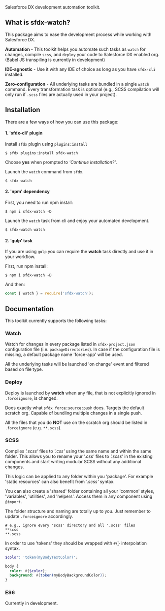 Salesforce DX development automation toolkit.

## What is sfdx-watch?

This package aims to ease the development process while working with Salesforce DX.

**Automation** - This toolkit helps you automate such tasks as `watch` for changes, compile `scss`, and `deploy` your code to Salesforce DX enabled org. (Babel JS transpiling is currently in development)

**IDE-agnostic** - Use it with any IDE of choice as long as you have `sfdx-cli` installed.

**Zero-configuration** - All underlying tasks are bundled in a single `watch` command. Every transformation task is optional (e.g., SCSS compilation will only run if `.scss` files are actually used in your project).

## Installation

There are a few ways of how you can use this package:

#### 1. 'sfdx-cli' plugin

Install `sfdx` plugin using `plugins:install`

```console
$ sfdx plugins:install sfdx-watch
```

Choose **yes** when prompted to *'Continue installation?'*.

Launch the `watch` command from `sfdx`.

```console
$ sfdx watch
```

#### 2. 'npm' dependency

First, you need to run npm install:

```console
$ npm i sfdx-watch -D
```

Launch the `watch` task from cli and enjoy your automated development.

```console
$ sfdx-watch watch
```

#### 2. 'gulp' task

If you are using `gulp` you can require the **watch** task directly and use it in your workflow.

First, run npm install:

```console
$ npm i sfdx-watch -D
```

And then:

```javascript
const { watch } = require('sfdx-watch');
```

## Documentation

This toolkit currently supports the following tasks:

### Watch

Watch for changes in every package listed in `sfdx-project.json` configuration file (i.e. `packageDirectories`). In case if the configuration file is missing, a default package name 'force-app' will be used.

All the underlying tasks will be launched 'on change' event and filtered based on file type.

### Deploy

Deploy is launched by **watch** when any file, that is not explicitly ignored in `.forceignore`, is changed.

Does exactly what `sfdx force:source:push` does. Targets the default scratch org. Capable of bundling multiple changes in a single push.

All the files that you do **NOT** use on the scratch org should be listed in `.forceignore` (e.g. `**.scss`).

### SCSS

Compiles *'.scss'* files to *'.css'* using the same name and within the same folder. This allows you to rename your *'.css'* files to *'.scss'* in the existing components and start writing modular SCSS without any additional changes.

This logic can be applied to any folder within you 'package'. For example 'static resources' can also benefit from *'.scss'* syntax.

You can also create a 'shared' folder containing all your 'common' styles, 'variables', 'utilities', and 'helpers'. Access them in any component using `@import`.

The folder structure and naming are totally up to you. Just remember to update `.forceignore` accordingly.

```
# e.g., ignore every 'scss' directory and all '.scss' files
**scss
**.scss
```

In order to use 'tokens' they should be wrapped with `#{}` interpolation syntax.

```scss
$color: 'token(myBodyTextColor)';

body {
  color: #{$color};
  background: #{token(myBodyBackgroundColor)};
}
```

### ES6

Currently in development.
